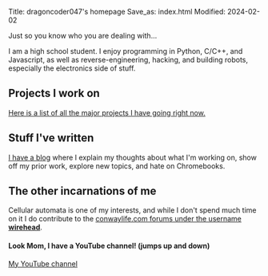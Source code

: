 Title: dragoncoder047's homepage
Save_as: index.html
Modified: 2024-02-02

Just so you know who you are dealing with...

I am a high school student. I enjoy programming in Python, C/C++, and Javascript, as well as reverse-engineering, hacking, and building robots, especially the electronics side of stuff.

## Projects I work on

[Here is a list of all the major projects I have going right now.]({filename}projects.md)

## Stuff I've written

[I have a blog](/blog) where I explain my thoughts about what I'm working on, show off my prior work, explore new topics, and hate on Chromebooks.

## The other incarnations of me

Cellular automata is one of my interests, and while I don't spend much time on it I do contribute to the [conwaylife.com forums under the username **wirehead**](https://conwaylife.com/forums/memberlist.php?mode=viewprofile&u=2991).

#### Look Mom, I have a YouTube channel! (jumps up and down)

[My YouTube channel](https://youtube.com/@dragoncoder047)
